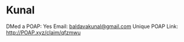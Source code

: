 # Kunal

DMed a POAP: Yes
Email: baldavakunal@gmail.com
Unique POAP Link: http://POAP.xyz/claim/qfzmwu